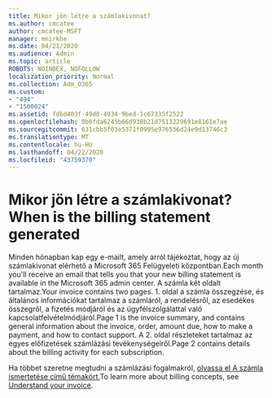 ```yaml
---
title: Mikor jön létre a számlakivonat?
ms.author: cmcatee
author: cmcatee-MSFT
manager: mnirkhe
ms.date: 04/21/2020
ms.audience: Admin
ms.topic: article
ROBOTS: NOINDEX, NOFOLLOW
localization_priority: Normal
ms.collection: Adm_O365
ms.custom:
- "494"
- "1500024"
ms.assetid: fdbd403f-49d0-4934-9bed-1c67335f2522
ms.openlocfilehash: 0b6fda6245b66d938b21d7513229691e8161e7ae
ms.sourcegitcommit: 631cbb5f03e5371f0995e976536d24e9d13746c3
ms.translationtype: MT
ms.contentlocale: hu-HU
ms.lasthandoff: 04/22/2020
ms.locfileid: "43759370"
---
```

# <a name="when-is-the-billing-statement-generated"></a><span data-ttu-id="5a3bd-102">Mikor jön létre a számlakivonat?</span><span class="sxs-lookup"><span data-stu-id="5a3bd-102">When is the billing statement generated</span></span>

<span data-ttu-id="5a3bd-103">Minden hónapban kap egy e-mailt, amely arról tájékoztat, hogy az új számlakivonat elérhető a Microsoft 365 Felügyeleti központban.</span><span class="sxs-lookup"><span data-stu-id="5a3bd-103">Each month you'll receive an email that tells you that your new billing statement is available in the Microsoft 365 admin center.</span></span> <span data-ttu-id="5a3bd-104">A számla két oldalt tartalmaz.</span><span class="sxs-lookup"><span data-stu-id="5a3bd-104">Your invoice contains two pages.</span></span> <span data-ttu-id="5a3bd-105">1. oldal a számla összegzése, és általános információkat tartalmaz a számláról, a rendelésről, az esedékes összegről, a fizetés módjáról és az ügyfélszolgálattal való kapcsolatfelvételmódjáról.</span><span class="sxs-lookup"><span data-stu-id="5a3bd-105">Page 1 is the invoice summary, and contains general information about the invoice, order, amount due, how to make a payment, and how to contact support.</span></span> <span data-ttu-id="5a3bd-106">A 2. oldal részleteket tartalmaz az egyes előfizetések számlázási tevékenységeiről.</span><span class="sxs-lookup"><span data-stu-id="5a3bd-106">Page 2 contains details about the billing activity for each subscription.</span></span>
  
<span data-ttu-id="5a3bd-107">Ha többet szeretne megtudni a számlázási fogalmakról, [olvassa el A számla ismertetése című témakört.](https://docs.microsoft.com/office365/admin/subscriptions-and-billing/understand-your-invoice)</span><span class="sxs-lookup"><span data-stu-id="5a3bd-107">To learn more about billing concepts, see [Understand your invoice](https://docs.microsoft.com/office365/admin/subscriptions-and-billing/understand-your-invoice).</span></span>